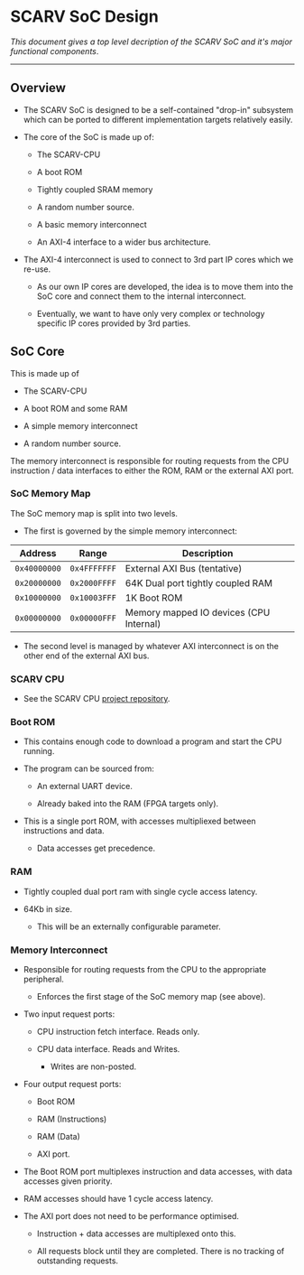 
# SCARV SoC Design

*This document gives a top level decription of the SCARV SoC and
it's major functional components*.

---

## Overview

- The SCARV SoC is designed to be a self-contained "drop-in" subsystem
  which can be ported to different implementation targets relatively
  easily.

- The core of the SoC is made up of:

  - The SCARV-CPU

  - A boot ROM

  - Tightly coupled SRAM memory

  - A random number source.

  - A basic memory interconnect

  - An AXI-4 interface to a wider bus architecture.

- The AXI-4 interconnect is used to connect to 3rd part IP cores
  which we re-use.

  - As our own IP cores are developed, the idea is to move them into
    the SoC core and connect them to the internal interconnect.

  - Eventually, we want to have only very complex or technology
    specific IP cores provided by 3rd parties.

## SoC Core

This is made up of

- The SCARV-CPU

- A boot ROM and some RAM

- A simple memory interconnect

- A random number source.

The memory interconnect is responsible for routing requests from the
CPU instruction / data interfaces to either the ROM, RAM or the external
AXI port.

### SoC Memory Map

The SoC memory map is split into two levels.

- The first is governed by the simple memory interconnect:

Address      | Range        | Description
-------------|--------------|-------------------------------------------
`0x40000000` | `0x4FFFFFFF` | External AXI Bus (tentative)
`0x20000000` | `0x2000FFFF` | 64K Dual port tightly coupled RAM
`0x10000000` | `0x10003FFF` | 1K Boot ROM
`0x00000000` | `0x00000FFF` | Memory mapped IO devices (CPU Internal)

- The second level is managed by whatever AXI interconnect is on the
  other end of the external AXI bus.

### SCARV CPU

- See the SCARV CPU [project repository](https://github.com/scarv/scarv-cpu).


### Boot ROM

- This contains enough code to download a program and start the CPU
  running.

- The program can be sourced from:

  - An external UART device.

  - Already baked into the RAM (FPGA targets only).

- This is a single port ROM, with accesses multipliexed between
  instructions and data.

  - Data accesses get precedence.


### RAM

- Tightly coupled dual port ram with single cycle access latency.

- 64Kb in size.

  - This will be an externally configurable parameter.


### Memory Interconnect

- Responsible for routing requests from the CPU to the appropriate
  peripheral.

  - Enforces the first stage of the SoC memory map (see above).

- Two input request ports:

  - CPU instruction fetch interface. Reads only.

  - CPU data interface. Reads and Writes.

    - Writes are non-posted.

- Four output request ports:

  - Boot ROM

  - RAM (Instructions)

  - RAM (Data)

  - AXI port.

- The Boot ROM port multiplexes instruction and data accesses, with data
  accesses given priority.

- RAM accesses should have 1 cycle access latency.

- The AXI port does not need to be performance optimised.

  - Instruction + data accesses are multiplexed onto this.

  - All requests block until they are completed. There is no
    tracking of outstanding requests.

